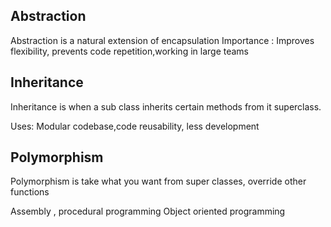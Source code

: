 
## Abstraction

Abstraction is a natural extension of encapsulation
Importance : Improves flexibility, prevents code repetition,working in large teams

## Inheritance

Inheritance is when a sub class inherits certain methods from it superclass.

Uses: Modular codebase,code reusability, less development

## Polymorphism

Polymorphism is take what you want from super classes, override other functions

Assembly , procedural programming
Object oriented programming

